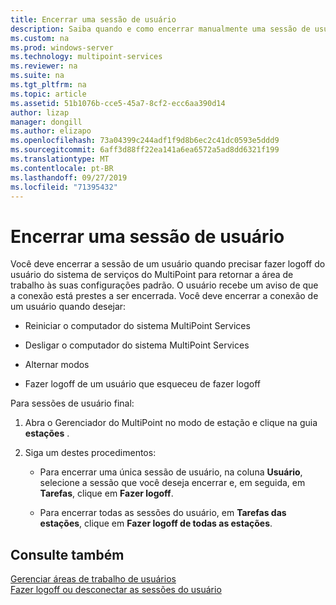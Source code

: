 ```yaml
---
title: Encerrar uma sessão de usuário
description: Saiba quando e como encerrar manualmente uma sessão de usuário nos serviços do MultiPoint
ms.custom: na
ms.prod: windows-server
ms.technology: multipoint-services
ms.reviewer: na
ms.suite: na
ms.tgt_pltfrm: na
ms.topic: article
ms.assetid: 51b1076b-cce5-45a7-8cf2-ecc6aa390d14
author: lizap
manager: dongill
ms.author: elizapo
ms.openlocfilehash: 73a04399c244adf1f9d8b6ec2c41dc0593e5ddd9
ms.sourcegitcommit: 6aff3d88ff22ea141a6ea6572a5ad8dd6321f199
ms.translationtype: MT
ms.contentlocale: pt-BR
ms.lasthandoff: 09/27/2019
ms.locfileid: "71395432"
---
```

# <a name="end-a-user-session"></a>Encerrar uma sessão de usuário
Você deve encerrar a sessão de um usuário quando precisar fazer logoff do usuário do sistema de serviços do MultiPoint para retornar a área de trabalho às suas configurações padrão. O usuário recebe um aviso de que a conexão está prestes a ser encerrada. Você deve encerrar a conexão de um usuário quando desejar:  
  
-   Reiniciar o computador do sistema MultiPoint Services  
  
-   Desligar o computador do sistema MultiPoint Services  
  
-   Alternar modos  
  
-   Fazer logoff de um usuário que esqueceu de fazer logoff  
  
Para sessões de usuário final:  
  
1.  Abra o Gerenciador do MultiPoint no modo de estação e clique na guia **estações** .  
  
2.  Siga um destes procedimentos:  
  
    -   Para encerrar uma única sessão de usuário, na coluna **Usuário**, selecione a sessão que você deseja encerrar e, em seguida, em **Tarefas**, clique em **Fazer logoff**.  
  
    -   Para encerrar todas as sessões do usuário, em **Tarefas das estações**, clique em **Fazer logoff de todas as estações**.  
  
## <a name="see-also"></a>Consulte também  
[Gerenciar áreas de trabalho de usuários](manage-user-desktops-using-multipoint-dashboard.md)  
[Fazer logoff ou desconectar as sessões do usuário](Log-off-or-Disconnect-User-Sessions.md)